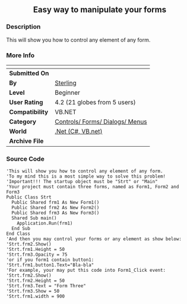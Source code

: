 ﻿<div align="center">

## Easy way to manipulate your forms


</div>

### Description

This will show you how to control any element of any form.
 
### More Info
 


<span>             |<span>
---                |---
**Submitted On**   |
**By**             |[Sterling](https://github.com/Planet-Source-Code/PSCIndex/blob/master/ByAuthor/sterling.md)
**Level**          |Beginner
**User Rating**    |4.2 (21 globes from 5 users)
**Compatibility**  |VB\.NET
**Category**       |[Controls/ Forms/ Dialogs/ Menus](https://github.com/Planet-Source-Code/PSCIndex/blob/master/ByCategory/controls-forms-dialogs-menus__10-3.md)
**World**          |[\.Net \(C\#, VB\.net\)](https://github.com/Planet-Source-Code/PSCIndex/blob/master/ByWorld/net-c-vb-net.md)
**Archive File**   |[](https://github.com/Planet-Source-Code/sterling-easy-way-to-manipulate-your-forms__10-845/archive/master.zip)





### Source Code

```
'This will show you how to control any element of any form.
'To my mind this is a most simple way to solve this problem!
'Important!!! The startup object must be "Strt" or "Main"
'Your project must contain three forms, named as Form1, Form2 and Form3
Public Class Strt
  Public Shared frm1 As New Form1()
  Public Shared frm2 As New Form2()
  Public Shared frm3 As New Form3()
  Shared Sub main()
    Application.Run(frm1)
  End Sub
End Class
'And then you may control your forms or any element as show below:
'Strt.frm2.Show()
'Strt.frm1.Height = 50
'Strt.frm3.Opacity = 75
'or if you form1 contain button1:
'Strt.frm1.button1.Text="Bla-bla"
'For example, your may put this code into Form1_Click event:
'Strt.frm2.Show()
'Strt.frm2.Height = 50
'Strt.frm3.Text = "Form Three"
'Strt.frm3.Show = 50
'Strt.frm1.width = 900
```

